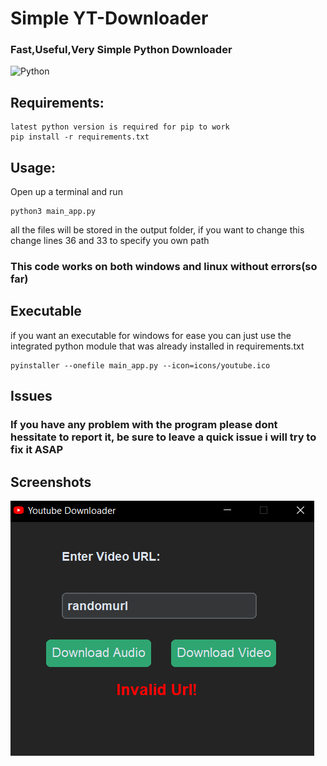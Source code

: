 # **Simple YT-Downloader**
### Fast,Useful,Very Simple Python Downloader
![Python](https://img.shields.io/badge/Language-Python-blue)

## Requirements:
```
latest python version is required for pip to work
pip install -r requirements.txt
```



## Usage:

Open up a terminal and run

```
python3 main_app.py
```
all the files will be stored in the output folder, if you want to change this change lines 36 and 33 to specify you own path

### This code works on both windows and linux without errors(so far)
## Executable

if you want an executable for windows for ease you can just use the integrated python module that was already installed in requirements.txt 

```
pyinstaller --onefile main_app.py --icon=icons/youtube.ico
```

## Issues

### If you have any problem with the program please dont hessitate to report it, be sure to leave a quick issue i will try to fix it ASAP

## Screenshots

![Windows Screenshot](https://github.com/DarkMatter-D/Simple-YT-Downloader/blob/main/screenshots/error%20screenshot.png)

